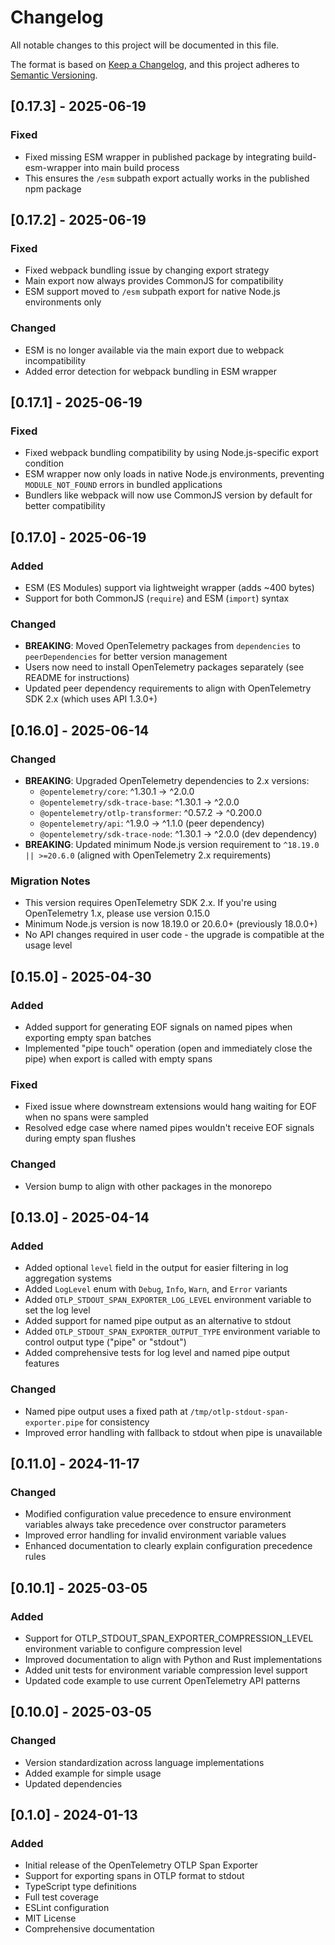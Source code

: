 # Changelog

All notable changes to this project will be documented in this file.

The format is based on [Keep a Changelog](https://keepachangelog.com/en/1.0.0/),
and this project adheres to [Semantic Versioning](https://semver.org/spec/v2.0.0.html).

## [0.17.3] - 2025-06-19

### Fixed
- Fixed missing ESM wrapper in published package by integrating build-esm-wrapper into main build process
- This ensures the `/esm` subpath export actually works in the published npm package

## [0.17.2] - 2025-06-19

### Fixed
- Fixed webpack bundling issue by changing export strategy
- Main export now always provides CommonJS for compatibility
- ESM support moved to `/esm` subpath export for native Node.js environments only

### Changed
- ESM is no longer available via the main export due to webpack incompatibility
- Added error detection for webpack bundling in ESM wrapper

## [0.17.1] - 2025-06-19

### Fixed
- Fixed webpack bundling compatibility by using Node.js-specific export condition
- ESM wrapper now only loads in native Node.js environments, preventing `MODULE_NOT_FOUND` errors in bundled applications
- Bundlers like webpack will now use CommonJS version by default for better compatibility

## [0.17.0] - 2025-06-19

### Added
- ESM (ES Modules) support via lightweight wrapper (adds ~400 bytes)
- Support for both CommonJS (`require`) and ESM (`import`) syntax

### Changed
- **BREAKING**: Moved OpenTelemetry packages from `dependencies` to `peerDependencies` for better version management
- Users now need to install OpenTelemetry packages separately (see README for instructions)
- Updated peer dependency requirements to align with OpenTelemetry SDK 2.x (which uses API 1.3.0+)

## [0.16.0] - 2025-06-14

### Changed
- **BREAKING**: Upgraded OpenTelemetry dependencies to 2.x versions:
  - `@opentelemetry/core`: ^1.30.1 → ^2.0.0
  - `@opentelemetry/sdk-trace-base`: ^1.30.1 → ^2.0.0
  - `@opentelemetry/otlp-transformer`: ^0.57.2 → ^0.200.0
  - `@opentelemetry/api`: ^1.9.0 → ^1.1.0 (peer dependency)
  - `@opentelemetry/sdk-trace-node`: ^1.30.1 → ^2.0.0 (dev dependency)
- **BREAKING**: Updated minimum Node.js version requirement to `^18.19.0 || >=20.6.0` (aligned with OpenTelemetry 2.x requirements)

### Migration Notes
- This version requires OpenTelemetry SDK 2.x. If you're using OpenTelemetry 1.x, please use version 0.15.0
- Minimum Node.js version is now 18.19.0 or 20.6.0+ (previously 18.0.0+)
- No API changes required in user code - the upgrade is compatible at the usage level

## [0.15.0] - 2025-04-30

### Added
- Added support for generating EOF signals on named pipes when exporting empty span batches
- Implemented "pipe touch" operation (open and immediately close the pipe) when export is called with empty spans

### Fixed
- Fixed issue where downstream extensions would hang waiting for EOF when no spans were sampled
- Resolved edge case where named pipes wouldn't receive EOF signals during empty span flushes

### Changed
- Version bump to align with other packages in the monorepo

## [0.13.0] - 2025-04-14

### Added
- Added optional `level` field in the output for easier filtering in log aggregation systems
- Added `LogLevel` enum with `Debug`, `Info`, `Warn`, and `Error` variants
- Added `OTLP_STDOUT_SPAN_EXPORTER_LOG_LEVEL` environment variable to set the log level
- Added support for named pipe output as an alternative to stdout
- Added `OTLP_STDOUT_SPAN_EXPORTER_OUTPUT_TYPE` environment variable to control output type ("pipe" or "stdout")
- Added comprehensive tests for log level and named pipe output features

### Changed
- Named pipe output uses a fixed path at `/tmp/otlp-stdout-span-exporter.pipe` for consistency
- Improved error handling with fallback to stdout when pipe is unavailable

## [0.11.0] - 2024-11-17

### Changed
- Modified configuration value precedence to ensure environment variables always take precedence over constructor parameters
- Improved error handling for invalid environment variable values
- Enhanced documentation to clearly explain configuration precedence rules

## [0.10.1] - 2025-03-05

### Added
- Support for OTLP_STDOUT_SPAN_EXPORTER_COMPRESSION_LEVEL environment variable to configure compression level
- Improved documentation to align with Python and Rust implementations
- Added unit tests for environment variable compression level support
- Updated code example to use current OpenTelemetry API patterns

## [0.10.0] - 2025-03-05

### Changed
- Version standardization across language implementations
- Added example for simple usage
- Updated dependencies

## [0.1.0] - 2024-01-13

### Added
- Initial release of the OpenTelemetry OTLP Span Exporter
- Support for exporting spans in OTLP format to stdout
- TypeScript type definitions
- Full test coverage
- ESLint configuration
- MIT License
- Comprehensive documentation